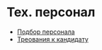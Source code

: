 Тех. персонал
===

* [Подбор персонала](staff-recruitment.md)
* [Треования к кандидату](staff-requirements.md)
